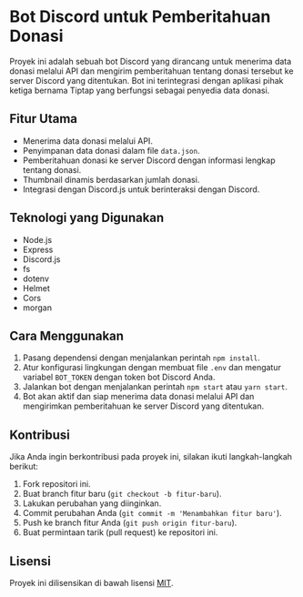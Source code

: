 # Bot Discord untuk Pemberitahuan Donasi

Proyek ini adalah sebuah bot Discord yang dirancang untuk menerima data donasi melalui API dan mengirim pemberitahuan tentang donasi tersebut ke server Discord yang ditentukan. Bot ini terintegrasi dengan aplikasi pihak ketiga bernama Tiptap yang berfungsi sebagai penyedia data donasi.

## Fitur Utama

- Menerima data donasi melalui API.
- Penyimpanan data donasi dalam file `data.json`.
- Pemberitahuan donasi ke server Discord dengan informasi lengkap tentang donasi.
- Thumbnail dinamis berdasarkan jumlah donasi.
- Integrasi dengan Discord.js untuk berinteraksi dengan Discord.

## Teknologi yang Digunakan

- Node.js
- Express
- Discord.js
- fs
- dotenv
- Helmet
- Cors
- morgan

## Cara Menggunakan

1. Pasang dependensi dengan menjalankan perintah `npm install`.
2. Atur konfigurasi lingkungan dengan membuat file `.env` dan mengatur variabel `BOT_TOKEN` dengan token bot Discord Anda.
3. Jalankan bot dengan menjalankan perintah `npm start` atau `yarn start`.
4. Bot akan aktif dan siap menerima data donasi melalui API dan mengirimkan pemberitahuan ke server Discord yang ditentukan.

## Kontribusi

Jika Anda ingin berkontribusi pada proyek ini, silakan ikuti langkah-langkah berikut:

1. Fork repositori ini.
2. Buat branch fitur baru (`git checkout -b fitur-baru`).
3. Lakukan perubahan yang diinginkan.
4. Commit perubahan Anda (`git commit -m 'Menambahkan fitur baru'`).
5. Push ke branch fitur Anda (`git push origin fitur-baru`).
6. Buat permintaan tarik (pull request) ke repositori ini.

## Lisensi

Proyek ini dilisensikan di bawah lisensi [MIT](https://opensource.org/licenses/MIT).
